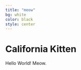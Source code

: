 ```yaml
---
title: "meow"
bg: white
color: black
style: center
---
```


# California Kitten

Hello World! Meow.
